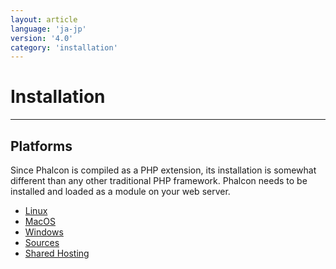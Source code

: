 ```yaml
---
layout: article
language: 'ja-jp'
version: '4.0'
category: 'installation'
---
```

# Installation

* * *

## Platforms

Since Phalcon is compiled as a PHP extension, its installation is somewhat different than any other traditional PHP framework. Phalcon needs to be installed and loaded as a module on your web server.

* [Linux](installation-linux)
* [MacOS](installation-macos)
* [Windows](installation-windows)
* [Sources](installation-sources)
* [Shared Hosting](installation-shared)